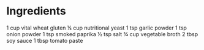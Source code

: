 # Ingredients
1 cup vital wheat gluten
¼ cup nutritional yeast
1 tsp garlic powder
1 tsp onion powder
1 tsp smoked paprika
½ tsp salt
¾ cup vegetable broth
2 tbsp soy sauce
1 tbsp tomato paste
